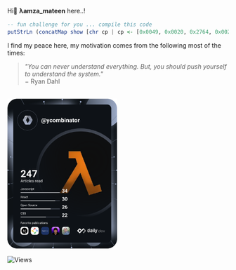 Hi👋 **λamza_mateen** here..! 
```haskell {theme="github"}
-- fun challenge for you ... compile this code
putStrLn (concatMap show [chr cp | cp <- [0x0049, 0x0020, 0x2764, 0x0020, 0x0079, 0x006F, 0x0075, 0x0020, 0x0037, 0x0036, 0x0035]])
```
I find my peace here, my motivation comes from the following most of the times:

> _"You can never understand everything. But, you should push yourself to understand the system."_  
> &minus; Ryan Dahl

\
<a href="https://app.daily.dev/ycombinator"><img src="https://github.com/HamzaMateen/HamzaMateen/blob/main/devcard.svg" width="250" alt="Hamza Mateen's Dev Card"/></a>

![Views](https://gpvc.arturio.dev/HamzaMateen)
